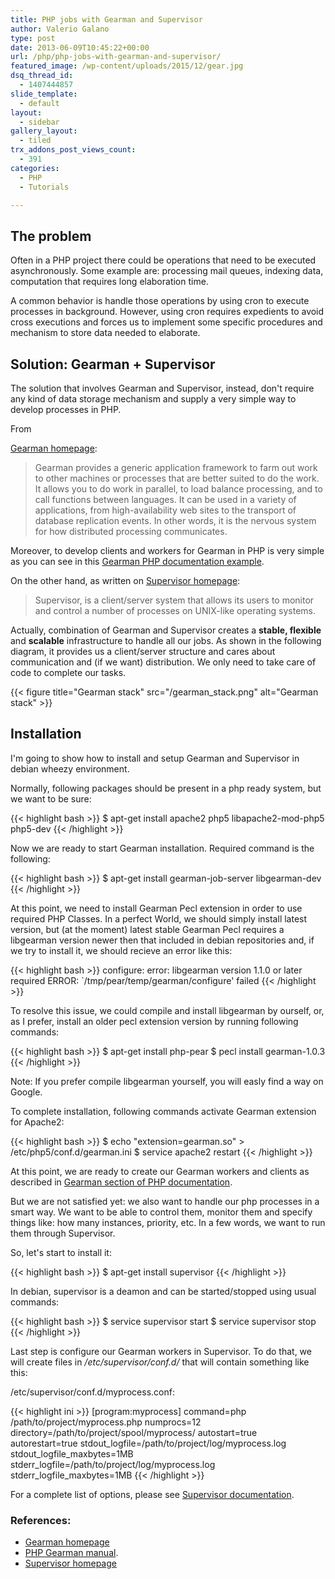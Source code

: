 ```yaml
---
title: PHP jobs with Gearman and Supervisor
author: Valerio Galano
type: post
date: 2013-06-09T10:45:22+00:00
url: /php/php-jobs-with-gearman-and-supervisor/
featured_image: /wp-content/uploads/2015/12/gear.jpg
dsq_thread_id:
  - 1407444857
slide_template:
  - default
layout:
  - sidebar
gallery_layout:
  - tiled
trx_addons_post_views_count:
  - 391
categories:
  - PHP
  - Tutorials

---
```

## The problem

Often in a PHP project there could be operations that need to be executed asynchronously. Some example are: processing mail queues, indexing data, computation that requires long elaboration time.

A common behavior is handle those operations by using cron to execute processes in background. However, using cron requires expedients to avoid cross executions and forces us to implement some specific procedures and mechanism to store data needed to elaborate.

## Solution: Gearman + Supervisor

The solution that involves Gearman and Supervisor, instead, don't require any kind of data storage mechanism and supply a very simple way to develop processes in PHP.

From 

[Gearman homepage][1]:

> Gearman provides a generic application framework to farm out work to other machines or processes that are better suited to do the work. It allows you to do work in parallel, to load balance processing, and to call functions between languages. It can be used in a variety of applications, from high-availability web sites to the transport of database replication events. In other words, it is the nervous system for how distributed processing communicates.

Moreover, to develop clients and workers for Gearman in PHP is very simple as you can see in this [Gearman PHP documentation example][2].

On the other hand, as written on [Supervisor homepage][3]:

> Supervisor, is a client/server system that allows its users to monitor and control a number of processes on UNIX-like operating systems.

Actually, combination of Gearman and Supervisor creates a **stable, flexible** and **scalable** infrastructure to handle all our jobs. As shown in the following diagram, it provides us a client/server structure and cares about communication and (if we want) distribution. We only need to take care of code to complete our tasks.

{{< figure title="Gearman stack" src="/gearman_stack.png" alt="Gearman stack" >}}

## Installation

I'm going to show how to install and setup Gearman and Supervisor in debian wheezy environment.

Normally, following packages should be present in a php ready system, but we want to be sure:

{{< highlight bash >}}
$ apt-get install apache2 php5 libapache2-mod-php5 php5-dev
{{< /highlight >}}

Now we are ready to start Gearman installation. Required command is the following:

{{< highlight bash >}}
$ apt-get install gearman-job-server libgearman-dev
{{< /highlight >}}

At this point, we need to install Gearman Pecl extension in order to use required PHP Classes. In a perfect World, we should simply install latest version, but (at the moment) latest stable Gearman Pecl requires a libgearman version newer then that included in debian repositories and, if we try to install it, we should recieve an error like this:

{{< highlight bash >}}
configure: error: libgearman version 1.1.0 or later required
ERROR: `/tmp/pear/temp/gearman/configure' failed
{{< /highlight >}}

To resolve this issue, we could compile and install libgearman by ourself, or, as I prefer, install an older pecl extension version by running following commands:

{{< highlight bash >}}
$ apt-get install php-pear
$ pecl install gearman-1.0.3
{{< /highlight >}}

Note: If you prefer compile libgearman yourself, you will easly find a way on Google.

To complete installation, following commands activate Gearman extension for Apache2:

{{< highlight bash >}}
$ echo "extension=gearman.so" > /etc/php5/conf.d/gearman.ini
$ service apache2 restart
{{< /highlight >}}

At this point, we are ready to create our Gearman workers and clients as described in [Gearman section of PHP documentation][4].

But we are not satisfied yet: we also want to handle our php processes in a smart way. We want to be able to control them, monitor them and specify things like: how many instances, priority, etc. In a few words, we want to run them through Supervisor.

So, let's start to install it:

{{< highlight bash >}}
$ apt-get install supervisor
{{< /highlight >}}

In debian, supervisor is a deamon and can be started/stopped using usual commands:

{{< highlight bash >}}
$ service supervisor start
$ service supervisor stop
{{< /highlight >}}

Last step is configure our Gearman workers in Supervisor. To do that, we will create files in _/etc/supervisor/conf.d/_ that will contain something like this:

/etc/supervisor/conf.d/myprocess.conf:

{{< highlight ini >}}
[program:myprocess]
command=php /path/to/project/myprocess.php
numprocs=12
directory=/path/to/project/spool/myprocess/
autostart=true
autorestart=true
stdout_logfile=/path/to/project/log/myprocess.log
stdout_logfile_maxbytes=1MB
stderr_logfile=/path/to/project/log/myprocess.log
stderr_logfile_maxbytes=1MB
{{< /highlight >}}

For a complete list of options, please see [Supervisor documentation][3].

### References:

  * [Gearman homepage][1]
  * [PHP Gearman manual][4].
  * [Supervisor homepage][3]

  [1]: http://www.gearman.org/
  [2]: http://it2.php.net/manual/en/gearman.examples-reverse.php
  [3]: http://supervisord.org/
  [4]: http://it2.php.net/manual/en/book.gearman.php